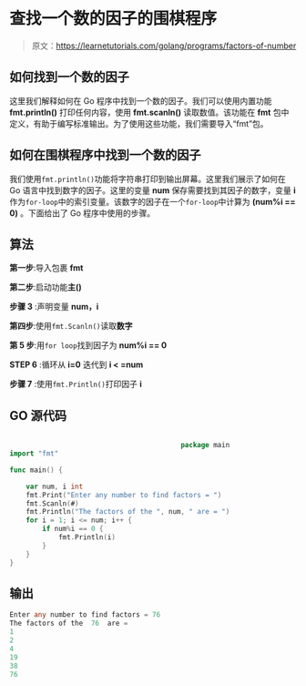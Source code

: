 # 查找一个数的因子的围棋程序

> 原文：<https://learnetutorials.com/golang/programs/factors-of-number>

## 如何找到一个数的因子

这里我们解释如何在 Go 程序中找到一个数的因子。我们可以使用内置功能 **fmt.println()** 打印任何内容，使用 **fmt.scanln()** 读取数值。该功能在 **fmt** 包中定义，有助于编写标准输出。为了使用这些功能，我们需要导入“fmt”包。

## 如何在围棋程序中找到一个数的因子

我们使用`fmt.println()`功能将字符串打印到输出屏幕。这里我们展示了如何在 Go 语言中找到数字的因子。这里的变量 **num** 保存需要找到其因子的数字，变量 **i** 作为`for-loop`中的索引变量。该数字的因子在一个`for-loop`中计算为 **(num%i == 0)** 。下面给出了 Go 程序中使用的步骤。

## 算法

**第一步**:导入包裹 **fmt**

**第二步**:启动功能**主()**

**步骤 3** :声明变量 **num，i**

**第四步**:使用`fmt.Scanln()`读取**数字**

**第 5 步**:用`for loop`找到因子为 **num%i == 0**

**STEP 6** :循环从 **i=0** 迭代到 **i < =num**

**步骤 7** :使用`fmt.Println()`打印因子 **i**

## GO 源代码

```go

                                          package main
import "fmt"

func main() {

    var num, i int
    fmt.Print("Enter any number to find factors = ")
    fmt.Scanln(#)
    fmt.Println("The factors of the ", num, " are = ")
    for i = 1; i <= num; i++ {
        if num%i == 0 {
            fmt.Println(i)
        }
    }
}

```

## 输出

```go
Enter any number to find factors = 76
The factors of the  76  are = 
1
2
4
19
38
76
```